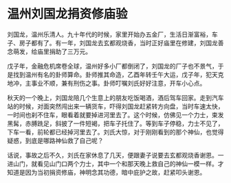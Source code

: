 # 温州刘国龙捐资修庙验

刘国龙，温州乐清人。九十年代的时候，家里开始办五金厂，生活日渐富裕，车子、房子都有了。有一年，刘国龙去玄都观烧香，当时正好庙里在修建，刘国龙善念萌发，给庙里捐助了三万元。

戊子年，金融危机席卷全球，温州好多小厂都倒闭了，刘国龙的厂子也不景气，于是找到温州有名的卦师算命。卦师推其命造，乙酉年转壬午大运，戊子年，犯天克地冲，主事业不顺，兼有刑伤之事。卦师叮嘱刘氏好好注意，开车小心点。

秋天的一个晚上，刘国龙陪几个生意上的朋友吃饭喝酒，酒后驾车回家。走到汽车站的时候，对面突然闯出来一辆货车，吓得刘国龙赶紧转方向盘，当时车速太快，一时间也刹不住车，眼看着就要掉进河里去了。这个时候，仿佛见一个力士，束发黑髯，赤膊跣足，斜披了一件短褐，把车子托住了。等到车子停稳，力士不见了，下车一看，前轮都已经掉河里去了。刘氏大惊，对于刚刚看到的那个神仙，也觉得疑惑，到底是哪路神仙救了自己呢？

话说，事故之后不久，刘氏在家休息了几天，便跟妻子说要去玄都观烧香谢恩。一进山门，就看见山门口两个力士，其中一个和那天晚上救自己的神仙一模一样。才知道是因为当初捐资修庙，神明念其功德，暗中庇护之故，赶紧叩头谢恩。
